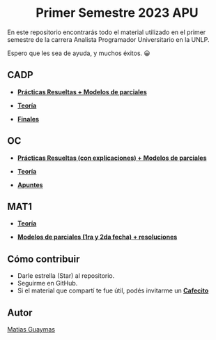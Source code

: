 <h1 align="center"> Primer Semestre 2023 APU </h1>

En este repositorio encontrarás todo el material utilizado en el primer semestre de la carrera Analista Programador Universitario en la UNLP.

Espero que les sea de ayuda, y muchos éxitos. 😀

## CADP

* [**Prácticas Resueltas + Modelos de parciales**](https://github.com/MatiasGuaymas/CADP-Practicas)

* [**Teoría**](https://github.com/MatiasGuaymas/1er-Semestre/tree/main/CADP/Teoria)

* [**Finales**](https://github.com/MatiasGuaymas/1er-Semestre/tree/main/CADP/Finales)

## OC

* [**Prácticas Resueltas (con explicaciones) + Modelos de parciales**](https://github.com/MatiasGuaymas/OC-Practicas)

* [**Teoría**](https://github.com/MatiasGuaymas/1er-Semestre/tree/main/OC/Teoria)

* [**Apuntes**](https://github.com/MatiasGuaymas/1er-Semestre/tree/main/OC/Apuntes)

## MAT1

* [**Teoría**](https://github.com/MatiasGuaymas/1er-Semestre/tree/main/MAT1/Teoria)

* [**Modelos de parciales (1ra y 2da fecha) + resoluciones**](https://github.com/MatiasGuaymas/1er-Semestre/tree/main/MAT1/Parciales)

## Cómo contribuir
* Darle estrella (Star) al repositorio.
* Seguirme en GitHub.
* Si el material que compartí te fue útil, podés invitarme un **[Cafecito](https://cafecito.app/matiasguaymas)**

## Autor

[Matias Guaymas](https://www.linkedin.com/in/matiasguaymas/)
